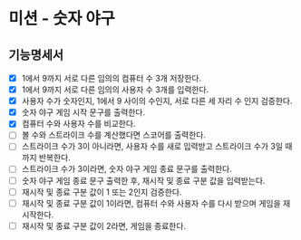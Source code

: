 # 미션 - 숫자 야구

## 기능명세서

- [x] 1에서 9까지 서로 다른 임의의 컴퓨터 수 3개 저장한다.
- [x] 1에서 9까지 서로 다른 임의의 사용자 수 3개를 입력한다.
- [x] 사용자 수가 숫자인지, 1에서 9 사이의 수인지, 서로 다른 세 자리 수 인지 검증한다.
- [x] 숫자 야구 게임 시작 문구를 출력한다.
- [x] 컴퓨터 수와 사용자 수를 비교한다.
- [ ] 볼 수와 스트라이크 수를 계산했다면 스코어를 출력한다.
- [ ] 스트라이크 수가 3이 아니라면, 사용자 수를 새로 입력받고 스트라이크 수가 3일 때까지 반복한다.
- [ ] 스트라이크 수가 3이라면, 숫자 야구 게임 종료 문구를 출력한다.
- [ ] 숫자 야구 게임 종료 문구 출력한 후, 재시작 및 종료 구분 값을 입력받는다.
- [ ] 재시작 및 종료 구분 값이 1 또는 2인지 검증한다.
- [ ] 재시작 및 종료 구분 값이 1이라면, 컴퓨터 수와 사용자 수를 다시 받으며 게임을 재시작한다.
- [ ] 재시작 및 종료 구분 값이 2라면, 게임을 종료한다.
